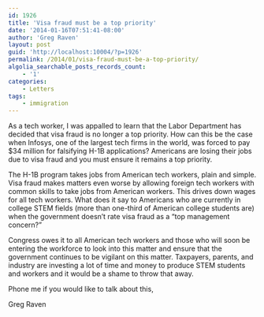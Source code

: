 ```yaml
---
id: 1926
title: 'Visa fraud must be a top priority'
date: '2014-01-16T07:51:41-08:00'
author: 'Greg Raven'
layout: post
guid: 'http://localhost:10004/?p=1926'
permalink: /2014/01/visa-fraud-must-be-a-top-priority/
algolia_searchable_posts_records_count:
    - '1'
categories:
    - Letters
tags:
    - immigration
---
```


As a tech worker, I was appalled to learn that the Labor Department has decided that visa fraud is no longer a top priority. How can this be the case when Infosys, one of the largest tech firms in the world, was forced to pay $34 million for falsifying H-1B applications? Americans are losing their jobs due to visa fraud and you must ensure it remains a top priority.  
  
The H-1B program takes jobs from American tech workers, plain and simple. Visa fraud makes matters even worse by allowing foreign tech workers with common skills to take jobs from American workers. This drives down wages for all tech workers. What does it say to Americans who are currently in college STEM fields (more than one-third of American college students are) when the government doesn’t rate visa fraud as a “top management concern?”

Congress owes it to all American tech workers and those who will soon be entering the workforce to look into this matter and ensure that the government continues to be vigilant on this matter. Taxpayers, parents, and industry are investing a lot of time and money to produce STEM students and workers and it would be a shame to throw that away.

Phone me if you would like to talk about this,

Greg Raven